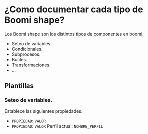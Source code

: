 # ¿Como documentar cada tipo de Boomi shape?

Los Boomi shape son los distintos tipos de componentes en boomi.

- Seteo de variables.
- Condicionales.
- Subprocesos.
- Bucles.
- Transformaciones.
- ...

## Plantillas

### Seteo de variables.

Establece las siguientes propiedades.
- `PROPIEDAD`: `VALOR`
- `PROPIEDAD`: `VALOR`
Perfil actual: `NOMBRE_PERFIL`
